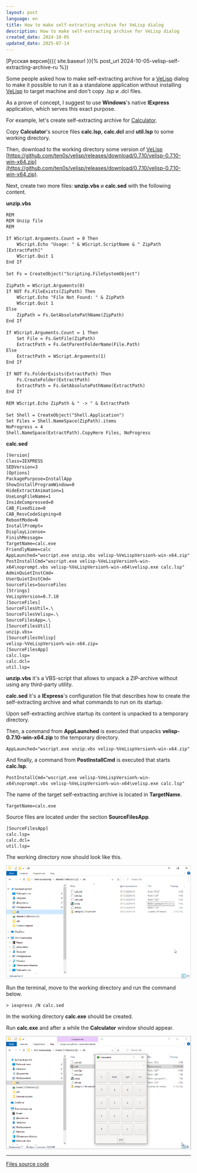 ```yaml
---
layout: post
language: en
title: How to make self-extracting archive for VeLisp dialog
description: How to make self-extracting archive for VeLisp dialog
created_date: 2024-10-05
updated_date: 2025-07-14
---
```


[Русская версия]({{ site.baseurl }}{% post_url 2024-10-05-velisp-self-extracting-archive-ru %})

Some people asked how to make self-extracting archive for a
[VeLisp](https://github.com/ten0s/velisp) dialog to make it possible to run it
as a standalone application without installing [VeLisp](https://github.com/ten0s/velisp)
to target machine and don't copy .lsp и .dcl files.

As a prove of concept, I suggest to use **Windows**'s native **IExpress** application,
which serves this exact purpose.

For example, let's create self-extracting archive for [Calculator](https://github.com/ten0s/velisp/tree/master?tab=readme-ov-file#run-code-from-file).

Copy **Calculator**'s source files **calc.lsp**, **calc.dcl** and **util.lsp** to some working directory.

Then, download to the working directory some version of [VeLisp](https://github.com/ten0s/velisp) [https://github.com/ten0s/velisp/releases/download/0.7.10/velisp-0.7.10-win-x64.zip](https://github.com/ten0s/velisp/releases/download/0.7.10/velisp-0.7.10-win-x64.zip).

Next, create two more files: **unzip.vbs** и **calc.sed** with the following content.

**unzip.vbs**

```visualbasic
REM
REM Unzip file
REM

If WScript.Arguments.Count = 0 Then
    WScript.Echo "Usage: " & WScript.ScriptName & " ZipPath [ExtractPath]"
    WScript.Quit 1
End If

Set Fs = CreateObject("Scripting.FileSystemObject")

ZipPath = WScript.Arguments(0)
If NOT Fs.FileExists(ZipPath) Then
    WScript.Echo "File Not Found: " & ZipPath
    WScript.Quit 1
Else
    ZipPath = Fs.GetAbsolutePathName(ZipPath)
End If

If WScript.Arguments.Count = 1 Then
    Set File = Fs.GetFile(ZipPath)
    ExtractPath = Fs.GetParentFolderName(File.Path)
Else
    ExtractPath = WScript.Arguments(1)
End If

If NOT Fs.FolderExists(ExtractPath) Then
    Fs.CreateFolder(ExtractPath)
    ExtractPath = Fs.GetAbsolutePathName(ExtractPath)
End If

REM WScript.Echo ZipPath & " -> " & ExtractPath

Set Shell = CreateObject("Shell.Application")
Set Files = Shell.NameSpace(ZipPath).items
NoProgress = 4
Shell.NameSpace(ExtractPath).CopyHere Files, NoProgress
```

**calc.sed**

```
[Version]
Class=IEXPRESS
SEDVersion=3
[Options]
PackagePurpose=InstallApp
ShowInstallProgramWindow=0
HideExtractAnimation=1
UseLongFileName=1
InsideCompressed=0
CAB_FixedSize=0
CAB_ResvCodeSigning=0
RebootMode=N
InstallPrompt=
DisplayLicense=
FinishMessage=
TargetName=calc.exe
FriendlyName=calc
AppLaunched="wscript.exe unzip.vbs velisp-%VeLispVersion%-win-x64.zip"
PostInstallCmd="wscript.exe velisp-%VeLispVersion%-win-x64\noprompt.vbs velisp-%VeLispVersion%-win-x64\velisp.exe calc.lsp"
AdminQuietInstCmd=
UserQuietInstCmd=
SourceFiles=SourceFiles
[Strings]
VeLispVersion=0.7.10
[SourceFiles]
SourceFilesUtil=.\
SourceFilesVelisp=.\
SourceFilesApp=.\
[SourceFilesUtil]
unzip.vbs=
[SourceFilesVelisp]
velisp-%VeLispVersion%-win-x64.zip=
[SourceFilesApp]
calc.lsp=
calc.dcl=
util.lsp=
```

**unzip.vbs** it's a VBS-script that allows to unpack a ZIP-archive without using any third-party utility.

**calc.sed** it's a **IExpress**'s configuration file that describes how to create the self-extracting archive and what commands to run on its startup.

Upon self-extracting archive startup its content is unpacked to a temporary directory.

Then, a command from **AppLaunched** is executed that unpacks **velisp-0.7.10-win-x64.zip** to the temporary directory.

```
AppLaunched="wscript.exe unzip.vbs velisp-%VeLispVersion%-win-x64.zip"
```

And finally, a command from **PostInstallCmd** is executed that starts **calc.lsp**.

```
PostInstallCmd="wscript.exe velisp-%VeLispVersion%-win-x64\noprompt.vbs velisp-%VeLispVersion%-win-x64\velisp.exe calc.lsp"
```

The name of the target self-extracting archive is located in **TargetName**.

```
TargetName=calc.exe
```

Source files are located under the section **SourceFilesApp**.

```
[SourceFilesApp]
calc.lsp=
calc.dcl=
util.lsp=
```

The working directory now should look like this.

![Source Files Image](/assets/images/velisp-self-extracting-archive/source-files.png)

Run the terminal, move to the working directory and run the command below.

```
> iexpress /N calc.sed
```

In the working directory **calc.exe** should be created.

Run **calc.exe** and after a while the **Calculator** window should appear.

![Calc App Started Image](/assets/images/velisp-self-extracting-archive/calc-app-started.png)

---

[Files source code](https://github.com/ten0s/blog-code/tree/main/velisp-self-extracting-archive)
